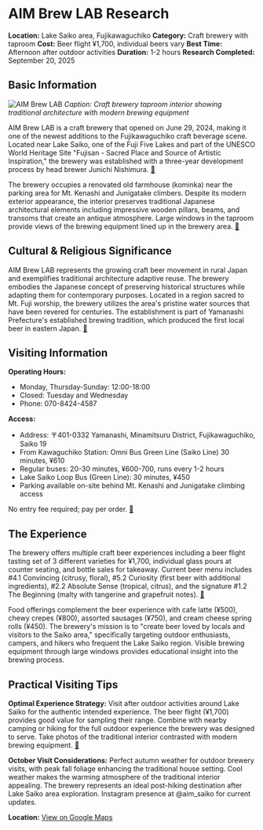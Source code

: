# AIM Brew LAB Research

**Location:** Lake Saiko area, Fujikawaguchiko
**Category:** Craft brewery with taproom
**Cost:** Beer flight ¥1,700, individual beers vary
**Best Time:** Afternoon after outdoor activities
**Duration:** 1-2 hours
**Research Completed:** September 20, 2025

## Basic Information

![AIM Brew LAB](https://upload.wikimedia.org/wikipedia/commons/5/5a/Tazawako_Craft_Beer_brewery_and_restaurant.jpg)
*Caption: Craft brewery taproom interior showing traditional architecture with modern brewing equipment*

AIM Brew LAB is a craft brewery that opened on June 29, 2024, making it one of the newest additions to the Fujikawaguchiko craft beverage scene. Located near Lake Saiko, one of the Fuji Five Lakes and part of the UNESCO World Heritage Site "Fujisan - Sacred Place and Source of Artistic Inspiration," the brewery was established with a three-year development process by head brewer Junichi Nishimura. [🔗](https://www.porta-y.jp/en/170950)

The brewery occupies a renovated old farmhouse (kominka) near the parking area for Mt. Kenashi and Junigatake climbers. Despite its modern exterior appearance, the interior preserves traditional Japanese architectural elements including impressive wooden pillars, beams, and transoms that create an antique atmosphere. Large windows in the taproom provide views of the brewing equipment lined up in the brewery area. [🔗](https://fujikawaguchiko.fun/eat/aimbrewlab)

## Cultural & Religious Significance

AIM Brew LAB represents the growing craft beer movement in rural Japan and exemplifies traditional architecture adaptive reuse. The brewery embodies the Japanese concept of preserving historical structures while adapting them for contemporary purposes. Located in a region sacred to Mt. Fuji worship, the brewery utilizes the area's pristine water sources that have been revered for centuries. The establishment is part of Yamanashi Prefecture's established brewing tradition, which produced the first local beer in eastern Japan. [🔗](https://kshouse.jp/articles/en/fuji-craft-beers-yamanashi-e/)

## Visiting Information

**Operating Hours:**
- Monday, Thursday-Sunday: 12:00-18:00
- Closed: Tuesday and Wednesday
- Phone: 070-8424-4587

**Access:**
- Address: 〒401-0332 Yamanashi, Minamitsuru District, Fujikawaguchiko, Saiko 19
- From Kawaguchiko Station: Omni Bus Green Line (Saiko Line) 30 minutes, ¥610
- Regular buses: 20-30 minutes, ¥600-700, runs every 1-2 hours
- Lake Saiko Loop Bus (Green Line): 30 minutes, ¥450
- Parking available on-site behind Mt. Kenashi and Junigatake climbing access

No entry fee required; pay per order. [🔗](https://tabelog.com/en/yamanashi/A1903/A190303/19013723/)

## The Experience

The brewery offers multiple craft beer experiences including a beer flight tasting set of 3 different varieties for ¥1,700, individual glass pours at counter seating, and bottle sales for takeaway. Current beer menu includes #4.1 Convincing (citrusy, floral), #5.2 Curiosity (first beer with additional ingredients), #2.2 Absolute Sense (tropical, citrus), and the signature #1.2 The Beginning (malty with tangerine and grapefruit notes). [🔗](https://brew.aim-lab.jp/)

Food offerings complement the beer experience with cafe latte (¥500), chewy crepes (¥800), assorted sausages (¥750), and cream cheese spring rolls (¥450). The brewery's mission is to "create beer loved by locals and visitors to the Saiko area," specifically targeting outdoor enthusiasts, campers, and hikers who frequent the Lake Saiko region. Visible brewing equipment through large windows provides educational insight into the brewing process.

## Practical Visiting Tips

**Optimal Experience Strategy:** Visit after outdoor activities around Lake Saiko for the authentic intended experience. The beer flight (¥1,700) provides good value for sampling their range. Combine with nearby camping or hiking for the full outdoor experience the brewery was designed to serve. Take photos of the traditional interior contrasted with modern brewing equipment. [🔗](https://www.porta-y.jp/en/170950)

**October Visit Considerations:** Perfect autumn weather for outdoor brewery visits, with peak fall foliage enhancing the traditional house setting. Cool weather makes the warming atmosphere of the traditional interior appealing. The brewery represents an ideal post-hiking destination after Lake Saiko area exploration. Instagram presence at @aim_saiko for current updates.

**Location:** [View on Google Maps](https://maps.google.com/maps?q=35.4833,138.6583)
